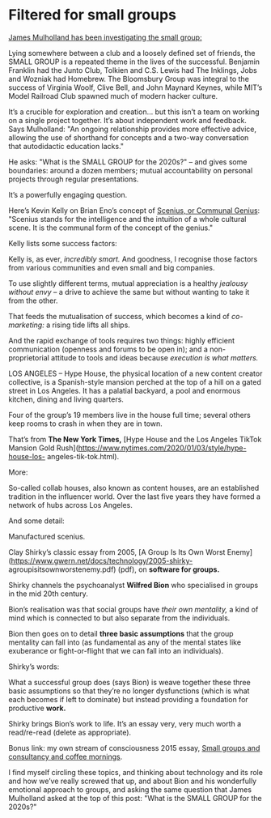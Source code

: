 # Filtered for small groups

[James Mulholland has been investigating the small
group:](https://jmulholland.com/small-group/)

Lying somewhere between a club and a loosely defined set of friends, the SMALL
GROUP is a repeated theme in the lives of the successful. Benjamin Franklin
had the Junto Club, Tolkien and C.S. Lewis had The Inklings, Jobs and Wozniak
had Homebrew. The Bloomsbury Group was integral to the success of Virginia
Woolf, Clive Bell, and John Maynard Keynes, while MIT’s Model Railroad Club
spawned much of modern hacker culture.

It’s a crucible for exploration and creation… but this isn’t a team on working
on a single project together. It’s about independent work and feedback. Says
Mulholland: "An ongoing relationship provides more effective advice, allowing
the use of shorthand for concepts and a two-way conversation that autodidactic
education lacks."

He asks: "What is the SMALL GROUP for the 2020s?" – and gives some boundaries:
around a dozen members; mutual accountability on personal projects through
regular presentations.

It’s a powerfully engaging question.

Here’s Kevin Kelly on Brian Eno’s concept of [Scenius, or Communal
Genius](https://kk.org/thetechnium/scenius-or-comm/): "Scenius stands for the
intelligence and the intuition of a whole cultural scene. It is the communal
form of the concept of the genius."

Kelly lists some success factors:

Kelly is, as ever, _incredibly smart._ And goodness, I recognise those factors
from various communities and even small and big companies.

To use slightly different terms, mutual appreciation is a healthy _jealousy
without envy_ – a drive to achieve the same but without wanting to take it
from the other.

That feeds the mutualisation of success, which becomes a kind of _co-
marketing:_ a rising tide lifts all ships.

And the rapid exchange of tools requires two things: highly efficient
communication (openness and forums to be open in); and a non-proprietorial
attitude to tools and ideas because _execution is what matters._

LOS ANGELES – Hype House, the physical location of a new content creator
collective, is a Spanish-style mansion perched at the top of a hill on a gated
street in Los Angeles. It has a palatial backyard, a pool and enormous
kitchen, dining and living quarters.

Four of the group’s 19 members live in the house full time; several others
keep rooms to crash in when they are in town.

That’s from **The New York Times,** [Hype House and the Los Angeles TikTok
Mansion Gold Rush](https://www.nytimes.com/2020/01/03/style/hype-house-los-
angeles-tik-tok.html).

More:

So-called collab houses, also known as content houses, are an established
tradition in the influencer world. Over the last five years they have formed a
network of hubs across Los Angeles.

And some detail:

Manufactured scenius.

Clay Shirky’s classic essay from 2005, [A Group Is Its Own Worst
Enemy](https://www.gwern.net/docs/technology/2005-shirky-
agroupisitsownworstenemy.pdf) (pdf), on **software for groups.**

Shirky channels the psychoanalyst **Wilfred Bion** who specialised in groups
in the mid 20th century.

Bion’s realisation was that social groups have _their own mentality,_ a kind
of mind which is connected to but also separate from the individuals.

Bion then goes on to detail **three basic assumptions** that the group
mentality can fall into (as fundamental as any of the mental states like
exuberance or fight-or-flight that we can fall into an individuals).

Shirky’s words:

What a successful group does (says Bion) is weave together these three basic
assumptions so that they’re no longer dysfunctions (which is what each becomes
if left to dominate) but instead providing a foundation for productive
**work.**

Shirky brings Bion’s work to life. It’s an essay very, very much worth a
read/re-read (delete as appropriate).

Bonus link: my own stream of consciousness 2015 essay, [Small groups and
consultancy and coffee
mornings](/home/2015/10/07/small_groups_and_consultancy).

I find myself circling these topics, and thinking about technology and its
role and how we’ve really screwed that up, and about Bion and his wonderfully
emotional approach to groups, and asking the same question that James
Mulholland asked at the top of this post: "What is the SMALL GROUP for the
2020s?"
